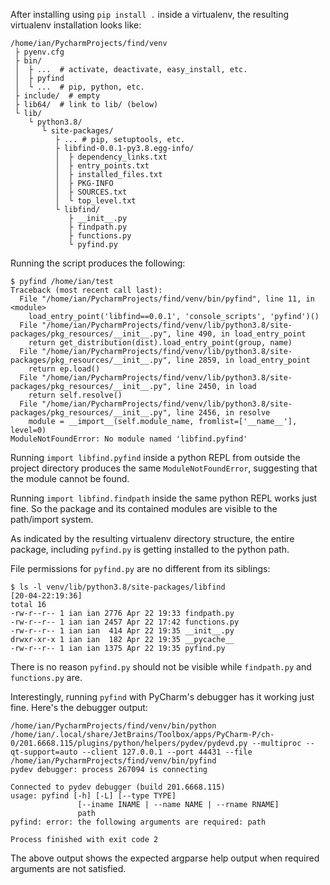 After installing using `pip install .` inside a virtualenv, the resulting virtualenv installation looks like:
```
/home/ian/PycharmProjects/find/venv
 ├ pyenv.cfg
 ├ bin/
 │  ├ ...  # activate, deactivate, easy_install, etc.
 │  ├ pyfind
 │  └ ...  # pip, python, etc.
 ├ include/  # empty
 ├ lib64/  # link to lib/ (below)
 └ lib/
    └ python3.8/
       └ site-packages/
          ├ ... # pip, setuptools, etc.
          ├ libfind-0.0.1-py3.8.egg-info/
          │  ├ dependency_links.txt
          │  ├ entry_points.txt
          │  ├ installed_files.txt
          │  ├ PKG-INFO
          │  ├ SOURCES.txt
          │  └ top_level.txt
          └ libfind/
             ├ __init__.py
             ├ findpath.py
             ├ functions.py
             └ pyfind.py
```

Running the script produces the following:
```
$ pyfind /home/ian/test
Traceback (most recent call last):
  File "/home/ian/PycharmProjects/find/venv/bin/pyfind", line 11, in <module>
    load_entry_point('libfind==0.0.1', 'console_scripts', 'pyfind')()
  File "/home/ian/PycharmProjects/find/venv/lib/python3.8/site-packages/pkg_resources/__init__.py", line 490, in load_entry_point
    return get_distribution(dist).load_entry_point(group, name)
  File "/home/ian/PycharmProjects/find/venv/lib/python3.8/site-packages/pkg_resources/__init__.py", line 2859, in load_entry_point
    return ep.load()
  File "/home/ian/PycharmProjects/find/venv/lib/python3.8/site-packages/pkg_resources/__init__.py", line 2450, in load
    return self.resolve()
  File "/home/ian/PycharmProjects/find/venv/lib/python3.8/site-packages/pkg_resources/__init__.py", line 2456, in resolve
    module = __import__(self.module_name, fromlist=['__name__'], level=0)
ModuleNotFoundError: No module named 'libfind.pyfind'
```

Running `import libfind.pyfind` inside a python REPL from outside the project directory produces the same `ModuleNotFoundError`, suggesting that the module cannot be found.

Running `import libfind.findpath` inside the same python REPL works just fine. So the package and its contained modules are visible to the path/import system.

As indicated by the resulting virtualenv directory structure, the entire package, including `pyfind.py` is getting installed to the python path.

File permissions for `pyfind.py` are no different from its siblings:
```
$ ls -l venv/lib/python3.8/site-packages/libfind                                                                                                                                                                                                       [20-04-22:19:36]
total 16
-rw-r--r-- 1 ian ian 2776 Apr 22 19:33 findpath.py
-rw-r--r-- 1 ian ian 2457 Apr 22 17:42 functions.py
-rw-r--r-- 1 ian ian  414 Apr 22 19:35 __init__.py
drwxr-xr-x 1 ian ian  182 Apr 22 19:35 __pycache__
-rw-r--r-- 1 ian ian 1375 Apr 22 19:35 pyfind.py
```

There is no reason `pyfind.py` should not be visible while `findpath.py` and `functions.py` are. 

Interestingly, running `pyfind` with PyCharm's debugger has it working just fine. Here's the debugger output:
```
/home/ian/PycharmProjects/find/venv/bin/python /home/ian/.local/share/JetBrains/Toolbox/apps/PyCharm-P/ch-0/201.6668.115/plugins/python/helpers/pydev/pydevd.py --multiproc --qt-support=auto --client 127.0.0.1 --port 44431 --file /home/ian/PycharmProjects/find/venv/bin/pyfind
pydev debugger: process 267094 is connecting

Connected to pydev debugger (build 201.6668.115)
usage: pyfind [-h] [-L] [--type TYPE]
               [--iname INAME | --name NAME | --rname RNAME]
               path
pyfind: error: the following arguments are required: path

Process finished with exit code 2
```

The above output shows the expected argparse help output when required arguments are not satisfied.